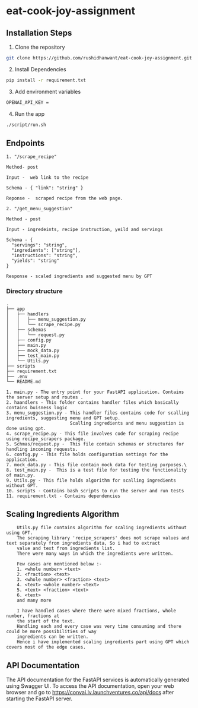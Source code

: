 # eat-cook-joy-assignment

##  Installation Steps

1. Clone the repository

```bash
git clone https://github.com/rushidhanwant/eat-cook-joy-assignment.git
```

2. Install Dependencies

```bash
pip install -r requirement.txt
```

3. Add environment variables

```bash
OPENAI_API_KEY = 
```

4. Run the app

```bash
./script/run.sh
```


## Endpoints

```
1. "/scrape_recipe"    

Method- post

Input -  web link to the recipe 

Schema - { "link": "string" }

Reponse -  scraped recipe from the web page.
```
```
2. "/get_menu_suggestion" 

Method - post

Input - ingredeints, recipe instruction, yeild and servings 

Schema - {
  "servings": "string",
  "ingredients": ["string"],
  "instructions": "string",
  "yields": "string"
} 

Response - scaled ingredients and suggested menu by GPT

```

### Directory structure

    .
    ├── app
    │   ├── handlers
    │   │   ├── menu_suggestion.py
    │   │   └── scrape_recipe.py
    │   ├── schemas
    │   │   └── request.py
    │   ├── config.py
    │   ├── main.py
    │   ├── mock_data.py
    │   ├── test_main.py
    │   └── Utils.py
    ├── scripts
    ├── requirement.txt
    ├── .env
    └── README.md
    
    1. main.py - The entry point for your FastAPI application. Contains the server setup and routes .
    2. haandlers - This folder contains handler files which basically contains buisness logic
    3. menu_suggestion.py - This handler files contains code for scalling ingredients, suggesting menu and GPT setup. 
                            Scalling ingredients and menu suggestion is done using gpt.
    4. scrape_recipe.py - This file involves code for scraping recipe using recipe_scrapers package.
    5. Schmas/request.py -  This file contain schemas or structures for handling incoming requests.
    6. config.py - This file holds configuration settings for the application.
    7. mock_data.py - This file contain mock data for testing purposes.\
    8. test_main.py -  This is a test file for testing the functionality of main.py.
    9. Utils.py - This file holds algorithm for scalling ingredients without GPT.
    10. scripts - Contains bash scripts to run the server and run tests
    11. requirement.txt - Contains dependencies 

## Scaling Ingredients Algorithm
```angular2html
    Utils.py file contains algorithm for scaling ingredients without using GPT.
    The scraping library 'recipe_scrapers' does not scrape values and text separately from ingredients data, So i had to extract 
    value and text from ingredients list. 
    There were many ways in which the ingredients were written. 

    Few cases are mentioned below :-
    1. <whole number> <text>
    2. <fraction> <text>
    3. <whole number> <fraction> <text>
    4. <text> <whole number> <text>
    5. <text> <fraction> <text>
    6. <text>
    and many more
    
    I have handled cases where there were mixed fractions, whole number, fractions at 
    the start of the text. 
    Handling each and every case was very time consuming and there could be more possibilities of way
    ingredients can be written.
    Hence i have implemented scaling ingredients part using GPT which covers most of the edge cases.
```

## API Documentation
The API documentation for the FastAPI services is automatically generated using Swagger UI. To access the API documentation, open your web browser and go to https://convai.lv.launchventures.co/api/docs after starting the FastAPI server.


